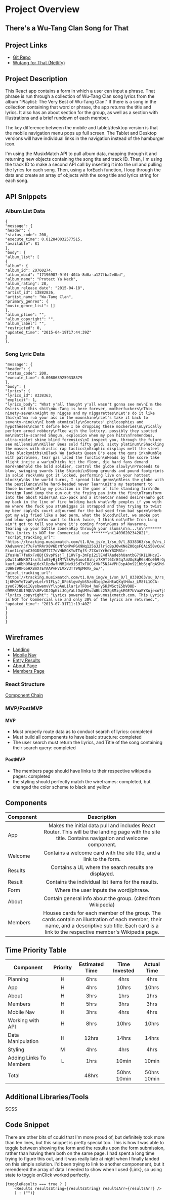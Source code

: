 # Project Overview

<h2> There's a Wu-Tang Clan Song for That </h2>

## Project Links

- [Git Repo](https://github.com/tylerdavisgit/WuTang-Song-for-That)
- [Wutang for That (Netlify)](https://www.wutangforthat.com/)

## Project Description

This React app contains a form in which a user can input a phrase. That phrase is run through a collection of Wu-Tang Clan song lyrics from the album "Playlist: The Very Best of Wu-Tang Clan." If there is a song in the collection containing that word or phrase, the app returns the title and lyrics. It also has an about section for the group, as well as a section with illustrations and a brief rundown of each member.

The key difference between the mobile and tablet/desktop version is that the mobile navigation menu pops up full screen. The Tablet and Desktop versions will have individual links in the navigation instead of the hamburger icon.

I'm using the MusixMatch API to pull album data, mapping through it and returning new objects containing the song tite and track ID. Then, I'm using the track ID to make a second API call by inserting it into the url and pulling the lyrics for each song. Then, using a forEach function, I loop through the data and create an array of objects with the song title and lyrics string for each song.

## API Snippets

### Album List Data

```
{
"message": {
"header": {
"status_code": 200,
"execute_time": 0.012840032577515,
"available": 81
},
"body": {
"album_list": [
{
"album": {
"album_id": 20760274,
"album_mbid": "17196987-9f0f-404b-8d0a-a127fba2e0bd",
"album_name": "Protect Ya Neck",
"album_rating": 28,
"album_release_date": "2015-04-18",
"artist_id": 13882826,
"artist_name": "Wu-Tang Clan",
"primary_genres": {
"music_genre_list": []
},
"album_pline": "",
"album_copyright": "",
"album_label": "",
"restricted": 0,
"updated_time": "2015-04-19T17:44:39Z"
}
},
```

### Song Lyric Data

```
"message": {
"header": {
"status_code": 200,
"execute_time": 0.0088639259338379
},
"body": {
"lyrics": {
"lyrics_id": 8338363,
"explicit": 1,
"lyrics_body": "What y'all thought y'all wasn't gonna see me\nI'm the Osiris of this shit\nWu-Tang is here forever, motherfuckers\nThis ninety-seven\nAight my niggas and my niggarettes\nLet's do it like this\nI'ma rub your ass in the moonshine\nLet's take it back to seventy-nine\n\nI bomb atomically\nSocrates' philosophies and hypotheses\nCan't define how I be dropping these mockeries\nLyrically perform armed robbery\nFlee with the lottery, possibly they spotted me\nBattle-scarred Shogun, explosion when my pen hits\nTremendous, ultra-violet shine blind forensics\nI inspect you, through the future see millennium\nKiller Bees sold fifty gold, sixty platinum\nShackling the masses with drastic rap tactics\nGraphic displays melt the steel like blacksmiths\nBlack Wu jackets Queen B's ease the guns in\nRumble with patrolmen, tear gas laced the function\nHeads by the score take flight incite a war\nChicks hit the floor, die hard fans demand more\nBehold the bold soldier, control the globe slowly\nProceeds to blow, swinging swords like Shinobi\nStomp grounds and pound footprints in solid rock\nWu got it locked, performing live on your hottest block\n\nAs the world turns, I spread like germs\nBless the globe with the pestilence\nThe hard-headed never learn\nIt's my testament to those burned\nPlay my position in the game of life standing firm\nOn foreign land jump the gun out the frying pan into the fire\nTransform into the Ghost Rider\nA six-pack and a streetcar named desire\nWho got my back in the line of fire holding back what\nMy peoples if you with me where the fuck you at\nNiggas is strapped and they trying to twist my beer cap\nIs court adjourned for the bad seed from bad sperm\nHerb got my wig fried like a bad perm, what the blood\nClot, we smoke pot and blow spots\nYou want to think twice, I think not\nThe Iron Lung ain't got to tell you where it's coming from\nGuns of Navarone, tearing up your battle zone\nRip through your slums\n\n...\n\n******* This Lyrics is NOT for Commercial use *******\n(1409620234282)",
"script_tracking_url": "https://tracking.musixmatch.com/t1.0/m_js/e_1/sn_0/l_8338363/su_0/rs_0/tr_3vUCAGqIT7dq1IFgyMjcNovWfNKUHQEAkgmWql5xVWM0ghiSOrMTmZ0OEMhy1OWh2yjrYg9-XAdvm4rnJf7uFeYR4rX0V6DrNfqNPvPGX9Nq125oJJlrjcBpJ0wKNeZ0OqsFQAiS50vCuw7azVUGIpNSMECCi-Eioe1LrghmC30GDSQMT7I7oVHbBGKYwTTqfS-Z7XutYrHdY8XMB1r-ZfusHeT7feKxFv8BjC9vpP9sjT_j1HVFg-3mFpi2ilE4d7AadebhUantbG7jKILXHcyI-pOwttaENK071sxfLlwG5yBjIMTV3kVy6aoot8ihjz7X9Tt6IrE4q7aUUq8qRGsHCo069rGprCfrA-kayfL4ObhOM4qi6cXlDpdwfHNM2Nv9iSdTxF8CGtVNF5NJ4VPHJspA0n921bb6jqFgASMd-3UHNz90F6oHX8mXTEYAAPvHVLVxV3TT9NpMRVx_ow/",
"pixel_tracking_url": "https://tracking.musixmatch.com/t1.0/m_img/e_1/sn_0/l_8338363/su_0/rs_0/tr_3vUCAN7qHYU92q6C2KoPEb7a4rmm7OeLe7b3_56rNJm2vRppxE-1j6MOmYeTzaPyeLelr5IFLyJ_DFoklgwVybS5zoB1qqJeaHtaQXqtHduz_LM8tL1OCA-zyo67JNQeiIGysbwemvVYlvpAuL1lar1vTF0s4_huFySKJWSctE5bVO8D-d9MRR10bI9QUVs0Pv1DJOpKiiJCgYaLlOqUMVvcWBbz25Zg8MigkEGE7bVuaEYXujexo7j3eZgteGM3gcCLHeGVAgjabmSeLniFycmCJ0wSbyZ9kFv8tqlL8Qnx86Mzc_jf0jp5dT4Epuh0JKnhoSFg80Y4umCvb4MnkuE6FagkDK1ulppq74Op2aQ0uwM9WEmpMXPHXW5cJDjj1gvX4lDUQV7zsxC2ay4bfStNf1D05QkOx5SldlpUiJbfraaWSY3jhSDBuMhUXuAvvSO_czDt0GR5q3vDqm3nYQ/",
"lyrics_copyright": "Lyrics powered by www.musixmatch.com. This Lyrics is NOT for Commercial use and only 30% of the lyrics are returned.",
"updated_time": "2013-07-31T11:19:40Z"
}
}
}
}
```

## Wireframes

- [Landing](https://res.cloudinary.com/tylerdavisfilms/image/upload/v1593190688/PROJECT%202/WireFrames/1Project_2_Mobile_Wireframe_AppLanding_rxqpuy.jpg)
- [Mobile Nav](https://res.cloudinary.com/tylerdavisfilms/image/upload/v1593193175/PROJECT%202/WireFrames/2Project_2_Mobile_Wireframe_MobileNav_copy_ern7x9.jpg)
- [Entry Results](https://res.cloudinary.com/tylerdavisfilms/image/upload/v1593190688/PROJECT%202/WireFrames/3Project_2_Mobile_Wireframe_Entry_Result_ugken2.jpg)
- [About Page](https://res.cloudinary.com/tylerdavisfilms/image/upload/v1593190688/PROJECT%202/WireFrames/4Project_2_Mobile_Wireframe_AboutPage_sbamsy.jpg)
- [Members Page](https://res.cloudinary.com/tylerdavisfilms/image/upload/v1593190688/PROJECT%202/WireFrames/5Project_2_Mobile_Wireframe_MemberPage_vt5vi6.jpg)

### React Structure

[Component Chain](https://res.cloudinary.com/tylerdavisfilms/image/upload/v1593194992/PROJECT%202/WireFrames/Project2ReactStructure_pkek79.jpg)

### MVP/PostMVP

#### MVP

- Must properly route data as to conduct search of lyrics: completed
- Must build all components to have basic structure: completed
- The user search must return the Lyrics, and Title of the song containing their search query: completed

#### PostMVP

- The members page should have links to their respective wikipedia pages: completed
- the styling should perfectly match the wireframes: completed, but changed the color scheme to black and yellow

## Components

| Component |                                                                                             Description                                                                                              |
| --------- | :--------------------------------------------------------------------------------------------------------------------------------------------------------------------------------------------------: |
| App       |                         Makes the initial data pull and includes React Router. This will be the landing page with the site title. Contains navigation and welcome component.                         |
| Welcome   |                                                                 Contains a welcome card with the site title, and a link to the form.                                                                 |
| Results   |                                                                        Contains a UL where the search results are displayed.                                                                         |
| Result    |                                                                         Contains the individual list items for the results.                                                                          |
| Form      |                                                                                Where the user inputs the word/phrase.                                                                                |
| About     |                                                                     Contain general info about the group. (cited from Wikipedia)                                                                     |
| Members   | Houses cards for each member of the group. The cards contain an illustration of each member, their name, and a descriptive sub title. Each card is a link to the respective member's Wikipedia page. |

## Time Priority Table

| Component               | Priority | Estimated Time | Time Invested | Actual Time |
| ----------------------- | :------: | :------------: | :-----------: | :---------: |
| Planning                |    H     |      6hrs      |     4hrs      |    4hrs     |
| App                     |    H     |      4hrs      |     10hrs     |    10hrs    |
| About                   |    H     |      3hrs      |     1hrs      |    1hrs     |
| Members                 |    H     |      5hrs      |     3hrs      |    3hrs     |
| Mobile Nav              |    H     |      3hrs      |     4hrs      |    4hrs     |
| Working with API        |    H     |      8hrs      |     10hrs     |    10hrs    |
| Data Manipulation       |    H     |     12hrs      |     14hrs     |    14hrs    |
| Styling                 |    M     |      4hrs      |     4hrs      |    4hrs     |
| Adding Links To Members |    L     |      1hrs      |     10min     |    10min    |
| Total                   |          |     48hrs      |  50hrs 10min  | 50hrs 10min |

## Additional Libraries/Tools

SCSS

## Code Snippet

There are other bits of could that I'm more proud of, but definitely took more than ten lines, but this snippet is pretty special too. This is how I was able to toggle between showing the form and the results upon the form submission, rather than having them both on the same page. I had spent a long time trying to figure this out, and it was really late at night when I finally landed on this simple solution. I'd been trying to link to another componenent, but it rerendered the array of data I needed to show when I used {Link}, so using state to toggle onClick worked perfectly.

```
{toggleResults === true ? (
    <Results resultsString={resultsString} resultsArr={resultsArr} />
    ) : ("")}

```
